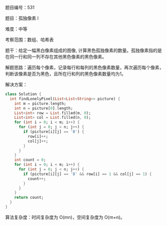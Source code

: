 题目编号：531

题目：孤独像素 I

难度：中等

考察范围：数组、哈希表

题干：给定一幅黑白像素组成的图像, 计算黑色孤独像素的数量。孤独像素指的是在同一行和同一列不存在其他黑色像素的黑色像素。

解题思路：遍历每个像素，记录每行和每列的黑色像素数量，再次遍历每个像素，判断该像素是否为黑色，且所在行和列的黑色像素数量均为1。

解决方案：

```dart
class Solution {
  int findLonelyPixel(List<List<String>> picture) {
    int m = picture.length;
    int n = picture[0].length;
    List<int> row = List.filled(m, 0);
    List<int> col = List.filled(n, 0);
    for (int i = 0; i < m; i++) {
      for (int j = 0; j < n; j++) {
        if (picture[i][j] == 'B') {
          row[i]++;
          col[j]++;
        }
      }
    }
    int count = 0;
    for (int i = 0; i < m; i++) {
      for (int j = 0; j < n; j++) {
        if (picture[i][j] == 'B' && row[i] == 1 && col[j] == 1) {
          count++;
        }
      }
    }
    return count;
  }
}
```

算法复杂度：时间复杂度为 O(mn)，空间复杂度为 O(m+n)。